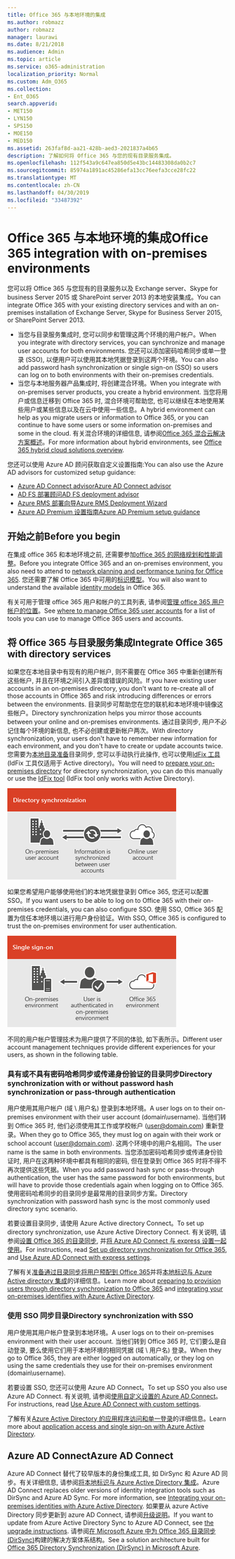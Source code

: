 ```yaml
---
title: Office 365 与本地环境的集成
ms.author: robmazz
author: robmazz
manager: laurawi
ms.date: 8/21/2018
ms.audience: Admin
ms.topic: article
ms.service: o365-administration
localization_priority: Normal
ms.custom: Adm_O365
ms.collection:
- Ent_O365
search.appverid:
- MET150
- LYN150
- SPS150
- MOE150
- MED150
ms.assetid: 263faf8d-aa21-428b-aed3-2021837a4b65
description: 了解如何将 Office 365 与您的现有目录服务集成。
ms.openlocfilehash: 112f543a9c647ea850d5e43bc14483308da0b2c7
ms.sourcegitcommit: 85974a1891ac45286efa13cc76eefa3cce28fc22
ms.translationtype: MT
ms.contentlocale: zh-CN
ms.lasthandoff: 04/30/2019
ms.locfileid: "33487392"
---
```

# <a name="office-365-integration-with-on-premises-environments"></a><span data-ttu-id="8ac1f-103">Office 365 与本地环境的集成</span><span class="sxs-lookup"><span data-stu-id="8ac1f-103">Office 365 integration with on-premises environments</span></span>

<span data-ttu-id="8ac1f-104">您可以将 Office 365 与您现有的目录服务以及 Exchange server、Skype for business Server 2015 或 SharePoint server 2013 的本地安装集成。</span><span class="sxs-lookup"><span data-stu-id="8ac1f-104">You can integrate Office 365 with your existing directory services and with an on-premises installation of Exchange Server, Skype for Business Server 2015, or SharePoint Server 2013.</span></span>
  
 - <span data-ttu-id="8ac1f-105">当您与目录服务集成时, 您可以同步和管理这两个环境的用户帐户。</span><span class="sxs-lookup"><span data-stu-id="8ac1f-105">When you integrate with directory services, you can synchronize and manage user accounts for both environments.</span></span> <span data-ttu-id="8ac1f-106">您还可以添加密码哈希同步或单一登录 (SSO), 以便用户可以使用其本地凭据登录到这两个环境。</span><span class="sxs-lookup"><span data-stu-id="8ac1f-106">You can also add password hash synchronization or single sign-on (SSO) so users can log on to both environments with their on-premises credentials.</span></span>
 - <span data-ttu-id="8ac1f-107">当您与本地服务器产品集成时, 将创建混合环境。</span><span class="sxs-lookup"><span data-stu-id="8ac1f-107">When you integrate with on-premises server products, you create a hybrid environment.</span></span> <span data-ttu-id="8ac1f-108">当您将用户或信息迁移到 Office 365 时, 混合环境可帮助您, 也可以继续在本地使用某些用户或某些信息以及在云中使用一些信息。</span><span class="sxs-lookup"><span data-stu-id="8ac1f-108">A hybrid environment can help as you migrate users or information to Office 365, or you can continue to have some users or some information on-premises and some in the cloud.</span></span> <span data-ttu-id="8ac1f-109">有关混合环境的详细信息, 请参阅[Office 365 混合云解决方案概述](https://support.office.com/article/59616fab-acdb-40e9-b414-cf0c965c80b7)。</span><span class="sxs-lookup"><span data-stu-id="8ac1f-109">For more information about hybrid environments, see [Office 365 hybrid cloud solutions overview](https://support.office.com/article/59616fab-acdb-40e9-b414-cf0c965c80b7).</span></span>

<span data-ttu-id="8ac1f-110">您还可以使用 Azure AD 顾问获取自定义设置指南:</span><span class="sxs-lookup"><span data-stu-id="8ac1f-110">You can also use the Azure AD advisors for customized setup guidance:</span></span>
- [<span data-ttu-id="8ac1f-111">Azure AD Connect advisor</span><span class="sxs-lookup"><span data-stu-id="8ac1f-111">Azure AD Connect advisor</span></span>](https://aka.ms/aadconnectpwsync)
- [<span data-ttu-id="8ac1f-112">AD FS 部署顾问</span><span class="sxs-lookup"><span data-stu-id="8ac1f-112">AD FS deployment advisor</span></span>](https://aka.ms/adfsguidance)
- [<span data-ttu-id="8ac1f-113">Azure RMS 部署向导</span><span class="sxs-lookup"><span data-stu-id="8ac1f-113">Azure RMS Deployment Wizard</span></span>](https://aka.ms/azuremsguidance)
- [<span data-ttu-id="8ac1f-114">Azure AD Premium 设置指南</span><span class="sxs-lookup"><span data-stu-id="8ac1f-114">Azure AD Premium setup guidance</span></span>](https://aka.ms/aadpguidance)
   
## <a name="before-you-begin"></a><span data-ttu-id="8ac1f-115">开始之前</span><span class="sxs-lookup"><span data-stu-id="8ac1f-115">Before you begin</span></span>
<span data-ttu-id="8ac1f-116">在集成 office 365 和本地环境之前, 还需要参加[office 365 的网络规划和性能调整](network-planning-and-performance.md)。</span><span class="sxs-lookup"><span data-stu-id="8ac1f-116">Before you integrate Office 365 and an on-premises environment, you also need to attend to [network planning and performance tuning for Office 365](network-planning-and-performance.md).</span></span> <span data-ttu-id="8ac1f-117">您还需要了解 Office 365 中可用的[标识模型](about-office-365-identity.md)。</span><span class="sxs-lookup"><span data-stu-id="8ac1f-117">You will also want to understand the available [identity models](about-office-365-identity.md) in Office 365.</span></span> 

<span data-ttu-id="8ac1f-118">有关可用于管理 office 365 用户和帐户的工具列表, 请参阅[管理 office 365 用户帐户的位置](manage-office-365-accounts.md)。</span><span class="sxs-lookup"><span data-stu-id="8ac1f-118">See [where to manage Office 365 user accounts](manage-office-365-accounts.md) for a list of tools you can use to manage Office 365 users and accounts.</span></span> 
  
## <a name="integrate-office-365-with-directory-services"></a><span data-ttu-id="8ac1f-119">将 Office 365 与目录服务集成</span><span class="sxs-lookup"><span data-stu-id="8ac1f-119">Integrate Office 365 with directory services</span></span>
<span data-ttu-id="8ac1f-120">如果您在本地目录中有现有的用户帐户, 则不需要在 Office 365 中重新创建所有这些帐户, 并且在环境之间引入差异或错误的风险。</span><span class="sxs-lookup"><span data-stu-id="8ac1f-120">If you have existing user accounts in an on-premises directory, you don't want to re-create all of those accounts in Office 365 and risk introducing differences or errors between the environments.</span></span> <span data-ttu-id="8ac1f-121">目录同步可帮助您在您的联机和本地环境中镜像这些帐户。</span><span class="sxs-lookup"><span data-stu-id="8ac1f-121">Directory synchronization helps you mirror those accounts between your online and on-premises environments.</span></span> <span data-ttu-id="8ac1f-122">通过目录同步, 用户不必记住每个环境的新信息, 也不必创建或更新帐户两次。</span><span class="sxs-lookup"><span data-stu-id="8ac1f-122">With directory synchronization, your users don't have to remember new information for each environment, and you don't have to create or update accounts twice.</span></span> <span data-ttu-id="8ac1f-123">您需要为[本地目录准备](prepare-for-directory-synchronization.md)目录同步, 您可以手动执行此操作, 也可以使用[IdFix 工具](install-and-run-idfix.md)(IdFix 工具仅适用于 Active directory)。</span><span class="sxs-lookup"><span data-stu-id="8ac1f-123">You will need to [prepare your on-premises directory](prepare-for-directory-synchronization.md) for directory synchronization, you can do this manually or use the [IdFix tool](install-and-run-idfix.md) (IdFix tool only works with Active Directory).</span></span> 
  
![使用目录同步将本地和联机用户帐户信息保持同步](media/a64af0d0-9be6-46b1-8727-277e683abf5e.png)
  
<span data-ttu-id="8ac1f-125">如果您希望用户能够使用他们的本地凭据登录到 Office 365, 您还可以配置 SSO。</span><span class="sxs-lookup"><span data-stu-id="8ac1f-125">If you want users to be able to log on to Office 365 with their on-premises credentials, you can also configure SSO.</span></span> <span data-ttu-id="8ac1f-126">使用 SSO, Office 365 配置为信任本地环境以进行用户身份验证。</span><span class="sxs-lookup"><span data-stu-id="8ac1f-126">With SSO, Office 365 is configured to trust the on-premises environment for user authentication.</span></span>
  
![使用单一登录, 在本地和联机环境中都可以使用相同的帐户。](media/d76235f2-8a53-405e-b8ef-dfa4cfc208b8.png)
  
<span data-ttu-id="8ac1f-128">不同的用户帐户管理技术为用户提供了不同的体验, 如下表所示。</span><span class="sxs-lookup"><span data-stu-id="8ac1f-128">Different user account management techniques provide different experiences for your users, as shown in the following table.</span></span>
 
### <a name="directory-synchronization-with-or-without-password-hash-synchronization-or-pass-through-authentication"></a><span data-ttu-id="8ac1f-129">**具有或不具有密码哈希同步或传递身份验证的目录同步**</span><span class="sxs-lookup"><span data-stu-id="8ac1f-129">**Directory synchronization with or without password hash synchronization or pass-through authentication**</span></span>
<span data-ttu-id="8ac1f-130">用户使用其用户帐户 (域 \ 用户名) 登录到本地环境。</span><span class="sxs-lookup"><span data-stu-id="8ac1f-130">A user logs on to their on-premises environment with their user account (domain\username).</span></span> <span data-ttu-id="8ac1f-131">当他们转到 Office 365 时, 他们必须使用其工作或学校帐户 (user@domain.com) 重新登录。</span><span class="sxs-lookup"><span data-stu-id="8ac1f-131">When they go to Office 365, they must log on again with their work or school account (user@domain.com).</span></span> <span data-ttu-id="8ac1f-132">这两个环境中的用户名相同。</span><span class="sxs-lookup"><span data-stu-id="8ac1f-132">The user name is the same in both environments.</span></span> <span data-ttu-id="8ac1f-133">当您添加密码哈希同步或传递身份验证时, 用户在这两种环境中都具有相同的密码, 但在登录到 Office 365 时将不得不再次提供这些凭据。</span><span class="sxs-lookup"><span data-stu-id="8ac1f-133">When you add password hash sync or pass-through authentication, the user has the same password for both environments, but will have to provide those credentials again when logging on to Office 365.</span></span> <span data-ttu-id="8ac1f-134">使用密码哈希同步的目录同步是最常用的目录同步方案。</span><span class="sxs-lookup"><span data-stu-id="8ac1f-134">Directory synchronization with password hash sync is the most commonly used directory sync scenario.</span></span>

<span data-ttu-id="8ac1f-135">若要设置目录同步, 请使用 Azure Active directory Connect。</span><span class="sxs-lookup"><span data-stu-id="8ac1f-135">To set up directory synchronization, use Azure Active Directory Connect.</span></span> <span data-ttu-id="8ac1f-136">有关说明, 请参阅[设置 Office 365 的目录同步](set-up-directory-synchronization.md), 并[将 Azure AD Connect 与 express 设置一起使用](https://go.microsoft.com/fwlink/p/?LinkId=698537)。</span><span class="sxs-lookup"><span data-stu-id="8ac1f-136">For instructions, read [Set up directory synchronization for Office 365](set-up-directory-synchronization.md), and [Use Azure AD Connect with express settings](https://go.microsoft.com/fwlink/p/?LinkId=698537).</span></span>

<span data-ttu-id="8ac1f-137">了解有关[准备通过目录同步将用户预配到 Office 365](prepare-for-directory-synchronization.md)并将[本地标识与 Azure Active directory 集成](https://go.microsoft.com/fwlink/?LinkId=518101)的详细信息。</span><span class="sxs-lookup"><span data-stu-id="8ac1f-137">Learn more about [preparing to provision users through directory synchronization to Office 365](prepare-for-directory-synchronization.md) and [integrating your on-premises identifies with Azure Active Directory](https://go.microsoft.com/fwlink/?LinkId=518101).</span></span>

### <a name="directory-synchronization-with-sso"></a><span data-ttu-id="8ac1f-138">**使用 SSO 同步目录**</span><span class="sxs-lookup"><span data-stu-id="8ac1f-138">**Directory synchronization with SSO**</span></span>
<span data-ttu-id="8ac1f-139">用户使用其用户帐户登录到本地环境。</span><span class="sxs-lookup"><span data-stu-id="8ac1f-139">A user logs on to their on-premises environment with their user account.</span></span> <span data-ttu-id="8ac1f-140">当他们转到 Office 365 时, 它们要么是自动登录, 要么使用它们用于本地环境的相同凭据 (域 \ 用户名) 登录。</span><span class="sxs-lookup"><span data-stu-id="8ac1f-140">When they go to Office 365, they are either logged on automatically, or they log on using the same credentials they use for their on-premises environment (domain\username).</span></span>

<span data-ttu-id="8ac1f-141">若要设置 SSO, 您还可以使用 Azure AD Connect。</span><span class="sxs-lookup"><span data-stu-id="8ac1f-141">To set up SSO you also use Azure AD Connect.</span></span> <span data-ttu-id="8ac1f-142">有关说明, 请参阅[使用自定义设置的 Azure AD Connect](https://go.microsoft.com/fwlink/p/?LinkID=698430)。</span><span class="sxs-lookup"><span data-stu-id="8ac1f-142">For instructions, read [Use Azure AD Connect with custom settings](https://go.microsoft.com/fwlink/p/?LinkID=698430).</span></span>

<span data-ttu-id="8ac1f-143">了解有关[Azure Active Directory 的应用程序访问和单一登录](https://go.microsoft.com/fwlink/p/?LinkId=698604)的详细信息。</span><span class="sxs-lookup"><span data-stu-id="8ac1f-143">Learn more about [application access and single sign-on with Azure Active Directory](https://go.microsoft.com/fwlink/p/?LinkId=698604).</span></span>

## <a name="azure-ad-connect"></a><span data-ttu-id="8ac1f-144">Azure AD Connect</span><span class="sxs-lookup"><span data-stu-id="8ac1f-144">Azure AD Connect</span></span>
<span data-ttu-id="8ac1f-145">Azure AD Connect 替代了较早版本的身份集成工具, 如 DirSync 和 Azure AD 同步。有关详细信息, 请参阅[将本地标识与 Azure Active Directory 集成](https://go.microsoft.com/fwlink/p/?LinkId=527969)。</span><span class="sxs-lookup"><span data-stu-id="8ac1f-145">Azure AD Connect replaces older versions of identity integration tools such as DirSync and Azure AD Sync. For more information, see [Integrating your on-premises identities with Azure Active Directory](https://go.microsoft.com/fwlink/p/?LinkId=527969).</span></span> <span data-ttu-id="8ac1f-146">如果要从 azure Active Directory 同步更新到 azure AD Connect, 请参阅[升级说明](https://go.microsoft.com/fwlink/p/?LinkId=733240)。</span><span class="sxs-lookup"><span data-stu-id="8ac1f-146">If you want to update from Azure Active Directory Sync to Azure AD Connect, see [the upgrade instructions](https://go.microsoft.com/fwlink/p/?LinkId=733240).</span></span> <span data-ttu-id="8ac1f-147">请参阅[在 Microsoft Azure 中为 Office 365 目录同步 (DirSync)](https://go.microsoft.com/fwlink/?LinkId=517887)构建的解决方案体系结构。</span><span class="sxs-lookup"><span data-stu-id="8ac1f-147">See a solution architecture built for [Office 365 Directory Synchronization (DirSync) in Microsoft Azure](https://go.microsoft.com/fwlink/?LinkId=517887).</span></span>
